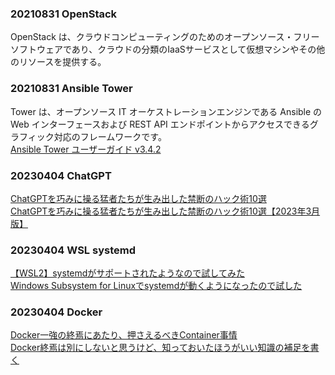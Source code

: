 ### 20210831 OpenStack
OpenStack は、クラウドコンピューティングのためのオープンソース・フリーソフトウェアであり、クラウドの分類のIaaSサービスとして仮想マシンやその他のリソースを提供する。<br>
### 20210831 Ansible Tower
Tower は、オープンソース IT オーケストレーションエンジンである Ansible の Web インターフェースおよび REST API エンドポイントからアクセスできるグラフィック対応のフレームワークです。<br>
[Ansible Tower ユーザーガイド v3.4.2](https://docs.ansible.com/ansible-tower/3.4.2/html_ja/userguide/overview.html)<br>

### 20230404 ChatGPT
[ChatGPTを巧みに操る猛者たちが生み出した禁断のハック術10選](https://saasis.jp/2023/02/28/chatgpt%E3%82%92%E5%B7%A7%E3%81%BF%E3%81%AB%E6%93%8D%E3%82%8B%E7%8C%9B%E8%80%85%E3%81%9F%E3%81%A1%E3%81%8C%E7%94%9F%E3%81%BF%E5%87%BA%E3%81%97%E3%81%9F%E7%A6%81%E6%96%AD%E3%81%AE%E3%83%8F%E3%83%83/)<br>
[ChatGPTを巧みに操る猛者たちが生み出した禁断のハック術10選【2023年3月版】](https://saasis.jp/2023/03/31/chatgpt%E3%82%92%E5%B7%A7%E3%81%BF%E3%81%AB%E6%93%8D%E3%82%8B%E7%8C%9B%E8%80%85%E3%81%9F%E3%81%A1%E3%81%8C%E7%94%9F%E3%81%BF%E5%87%BA%E3%81%97%E3%81%9F%E7%A6%81%E6%96%AD%E3%81%AE%E3%83%8F%E3%83%83-2/)<br>

### 20230404 WSL systemd
[【WSL2】systemdがサポートされたようなので試してみた](https://shikiyura.com/2022/11/systemd_supported_in_wsl/)<br>
[Windows Subsystem for Linuxでsystemdが動くようになったので試した](https://ascii.jp/elem/000/004/131/4131131/)<br>

### 20230404 Docker
[Docker一強の終焉にあたり、押さえるべきContainer事情](https://zenn.dev/ttnt_1013/articles/f36e251a0cd24e)<br>
[Docker終焉は別にしないと思うけど、知っておいたほうがいい知識の補足を書く](https://blog.inductor.me/entry/2023/04/03/113543)<br>
